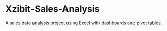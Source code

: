 # Xzibit-Sales-Analysis
A sales data analysis project using Excel with dashboards and pivot tables.
